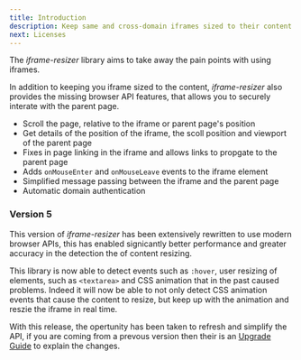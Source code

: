 ```yaml
---
title: Introduction
description: Keep same and cross-domain iframes sized to their content
next: Licenses
---
```


The _iframe-resizer_ library aims to take away the pain points with using iframes.

In addition to keeping you iframe sized to the content, _iframe-resizer_ also provides the missing browser API features, that allows you to securely interate with the parent page.

- Scroll the page, relative to the iframe or parent page's position
- Get details of the position of the iframe, the scoll position and viewport of the parent page
- Fixes in page linking in the iframe and allows links to propgate to the parent page
- Adds `onMouseEnter` and `onMouseLeave` events to the iframe element
- Simplified message passing between the iframe and the parent page
- Automatic domain authentication

### Version 5

This version of _iframe-resizer_ has been extensively rewritten to use modern browser APIs, this has enabled signicantly better performance and greater accuracy in the detection the of content resizing.

This library is now able to detect events such as `:hover`, user resizing of elements, such as `<textarea>` and CSS animation that in the past caused problems. Indeed it will now be able to not only detect CSS animation events that cause the content to resize, but keep up with the animation and reszie the iframe in real time.

With this release, the opertunity has been taken to refresh and simplify the API, if you are coming from a prevous version then their is an [Upgrade Guide](upgrade) to explain the changes.
